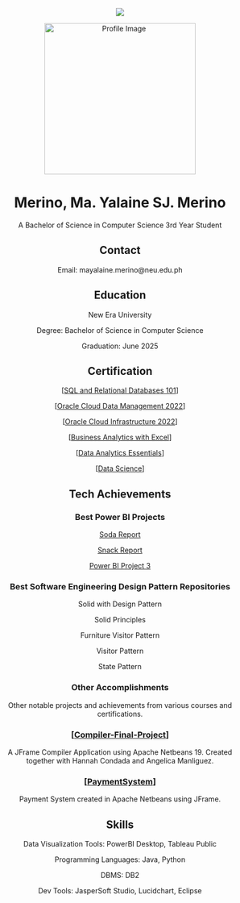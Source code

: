 <p align="center">
  <img src="https://github.com/MerinoYalaine/MerinoYalaine/assets/142370694/c09a88ea-387f-43de-a4aa-7701b0e8960a">
</p>
<p align="center">
  <img src="https://github.com/MerinoYalaine/MerinoYalaine/assets/142370694/a84af513-6f17-4d8c-9d32-cd1aa5d24ddd" alt="Profile Image" height="300" width="300">
</p>
<h1 align="center">Merino, Ma. Yalaine SJ. Merino</h1>
<p align="center">A Bachelor of Science in Computer Science 3rd Year Student</p>
<h2 align="center">Contact</h2>
<p align="center">Email: mayalaine.merino@neu.edu.ph</p>
<h2 align="center">Education</h2>
<p align="center">New Era University</p>
<p align="center">Degree: Bachelor of Science in Computer Science</p>
<p align="center">Graduation: June 2025</p>
<h2 align="center">Certification</h2>
<p align="center">[<a href="https://courses.cognitiveclass.ai/certificates/5d93d7f5dc5e42d585dbf9a0d5efc82e">SQL and Relational Databases 101</a>]</p>
<p align="center">[<a href="https://catalog-education.oracle.com/pls/certview/sharebadge?id=93BDF838814108F508054A3B00BDF9D242B595FBD5565F9CC9DDF600A4A1C560">Oracle Cloud Data Management 2022</a>]</p>
<p align="center">[<a href="https://catalog-education.oracle.com/pls/certview/sharebadge?id=43B5894029C1D36C6A482F1B979276411B45768A2D5B8869CFB681B8DFB3CD72">Oracle Cloud Infrastructure 2022</a>]</p>
<p align="center">[<a href="https://simpli-web.app.link/e/pqIEIvlOgDb">Business Analytics with Excel</a>]</p>
<p align="center">[<a href="https://www.credly.com/badges/1859b313-8846-4797-ac91-09295c760774/public_url">Data Analytics Essentials</a>]</p>
<p align="center">[<a href="https://www.credly.com/badges/941a2502-f105-4795-b73e-d846e98693a5/public_url">Data Science</a>]</p>
<h2 align="center">Tech Achievements</h2>
<h3 align="center">Best Power BI Projects</h3>
  <p align="center"><a href="https://app.powerbi.com/view?r=eyJrIjoiN2QwMDU4MTQtZWE3My00MWQ0LWFjZjEtODgwY2Q2NWM2YzkzIiwidCI6IjUxNDU1NTA0LTNhM2EtNGVlOS05MmYxLTYwZTgwODQyZTJhYiIsImMiOjEwfQ%3D%3D">Soda Report</a></p>
  <p align="center"><a href="https://app.powerbi.com/view?r=eyJrIjoiNGU5ODRhYWMtNjRkOS00ZTNjLTk0ZjAtODYwZTJhMjE0MmQzIiwidCI6IjUxNDU1NTA0LTNhM2EtNGVlOS05MmYxLTYwZTgwODQyZTJhYiIsImMiOjEwfQ%3D%3D">Snack Report</a></p>
  <p align="center"><a href="https://github.com/MerinoYalaine/PowerBI-Project-3">Power BI Project 3</a></p>
<h3 align="center">Best Software Engineering Design Pattern Repositories</h3>
  <p align="center"<a href="https://github.com/MerinoYalaine/SolidWithDesignPattern">Solid with Design Pattern</a></p>
  <p align="center"<a href="https://github.com/MerinoYalaine/SolidPrinciples">Solid Principles</a></p>
  <p align="center"<a href="https://github.com/MerinoYalaine/FurnitureVisitorPattern">Furniture Visitor Pattern</a></p>
  <p align="center"<a href="https://github.com/MerinoYalaine/VisitorPattern">Visitor Pattern</a></p>
  <p align="center"<a href="https://github.com/MerinoYalaine/StatePattern">State Pattern</a></p>
<h3 align="center">Other Accomplishments</h3>
<p align="center">Other notable projects and achievements from various courses and certifications.</p>
<h3 align="center">[<a href="https://github.com/MerinoYalaine/Compiler-Final-Project">Compiler-Final-Project</a>]</h3>
<p align="center">A JFrame Compiler Application using Apache Netbeans 19. Created together with Hannah Condada and Angelica Manliguez.</p>
<h3 align="center">[<a href="https://github.com/MerinoYalaine/PaymentSystem/tree/main">PaymentSystem</a>]</h3>
<p align="center">Payment System created in Apache Netbeans using JFrame.</p>
<h2 align="center">Skills</h2>
<p align="center">
  <p align="center">Data Visualization Tools: PowerBI Desktop, Tableau Public</p>
  <p align="center">Programming Languages: Java, Python </p>
  <p align="center">DBMS: DB2 </p>
  <p align="center">Dev Tools: JasperSoft Studio, Lucidchart, Eclipse</p>
</p>
